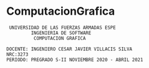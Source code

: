 # ComputacionGrafica
     UNIVERSIDAD DE LAS FUERZAS ARMADAS ESPE
             INGENIERIA DE SOFTWARE
              COMPUTACION GRAFICA

    DOCENTE: INGENIERO CESAR JAVIER VILLACIS SILVA
    NRC:3273
    PERIODO: PREGRADO S-II NOVIEMBRE 2020 - ABRIL 2021

